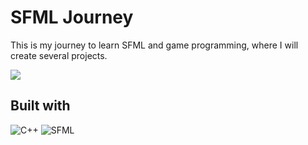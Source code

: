 # SFML Journey

This is my journey to learn SFML and game programming, where I will create several projects.

<img src="https://i.imgur.com/d1EUzu7.gif">

## Built with

![C++](https://img.shields.io/badge/c++-%2300599C.svg?style=for-the-badge&logo=c%2B%2B&logoColor=white) ![SFML](https://img.shields.io/badge/SFML-%23008f39.svg?style=for-the-badge&logo=SFML&logoColor=white)
